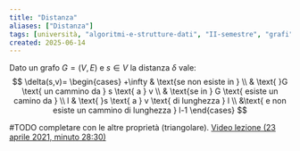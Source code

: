 ```yaml
---
title: "Distanza"
aliases: ["Distanza"]
tags: [università, "algoritmi-e-strutture-dati", "II-semestre", "grafi", "nozioni-generali", "distanza"]
created: 2025-06-14
---
```

Dato un grafo $G = (V, E)$ e $s\in V$ la distanza $\delta$ vale:
$$
\delta(s,v)=
\begin{cases}
	+\infty & \text{se non esiste in } \\
	  & \text{ }G \text{ un cammino da } s \text{ a } v \\
	  & \text{se in } G \text{ esiste un camino da } \\ 
	l  & \text{ }s \text{ a } v \text{ di lunghezza } l \\
	  &\text{ e non esiste un cammino di lunghezza } l-1
\end{cases}
$$

#TODO completare con le altre proprietà (triangolare).  [Video lezione (23 aprile 2021, minuto 28:30)](https://uniudamce.sharepoint.com/sites/117802-ALGORITMIESTRUTTUREDATIELABORATORIO/_layouts/15/stream.aspx?id=%2Fsites%2F117802%2DALGORITMIESTRUTTUREDATIELABORATORIO%2FDocumenti%20condivisi%2FGeneral%2FRecordings%2FASD%20lezione%2042%2Emp4&referrer=StreamWebApp%2EWeb&referrerScenario=AddressBarCopied%2Eview%2E356eff62%2D34d3%2D4333%2D9738%2D7168a0fb7cb5)